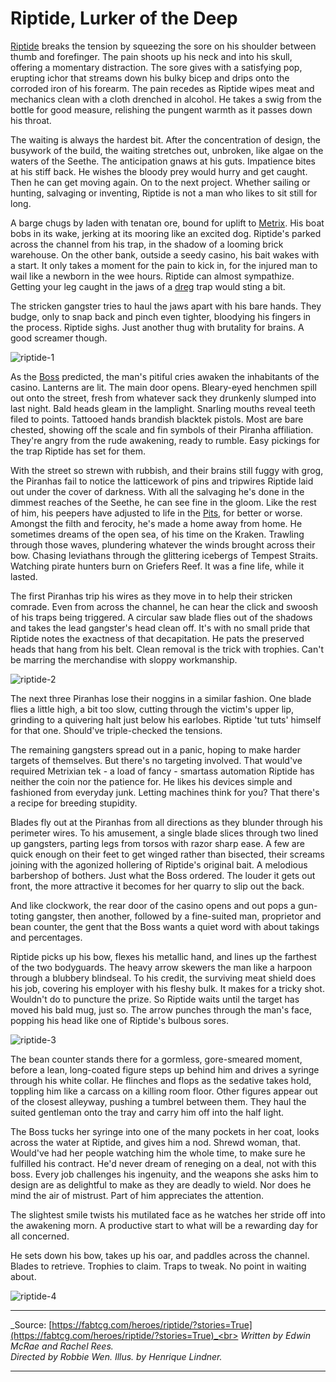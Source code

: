# Riptide, Lurker of the Deep

[Riptide](../../heroes-of-rathe/riptide-about.md) breaks the tension by squeezing the sore on his shoulder between thumb and forefinger. The pain shoots up his neck and into his skull, offering a momentary distraction. The sore gives with a satisfying pop, erupting ichor that streams down his bulky bicep and drips onto the corroded iron of his forearm. The pain recedes as Riptide wipes meat and mechanics clean with a cloth drenched in alcohol. He takes a swig from the bottle for good measure, relishing the pungent warmth as it passes down his throat.

The waiting is always the hardest bit. After the concentration of design, the busywork of the build, the waiting stretches out, unbroken, like algae on the waters of the Seethe. The anticipation gnaws at his guts. Impatience bites at his stiff back. He wishes the bloody prey would hurry and get caught. Then he can get moving again. On to the next project. Whether sailing or hunting, salvaging or inventing, Riptide is not a man who likes to sit still for long.

A barge chugs by laden with tenatan ore, bound for uplift to [Metrix](../../world-of-rathe/metrix/metrix.md). His boat bobs in its wake, jerking at its mooring like an excited dog. Riptide's parked across the channel from his trap, in the shadow of a looming brick warehouse. On the other bank, outside a seedy casino, his bait wakes with a start. It only takes a moment for the pain to kick in, for the injured man to wail like a newborn in the wee hours. Riptide can almost sympathize. Getting your leg caught in the jaws of a [dreg](../../world-of-rathe/pits/blackjacks-mercenary-group.md#dregs) trap would sting a bit.

The stricken gangster tries to haul the jaws apart with his bare hands. They budge, only to snap back and pinch even tighter, bloodying his fingers in the process. Riptide sighs. Just another thug with brutality for brains. A good screamer though.

<img src="https://d2hl7maqck52px.cloudfront.net/main-story/10-outsiders/riptide-1.webp" alt="riptide-1" class="center">

As the [Boss](../../heroes-of-rathe/uzuri-about.md) predicted, the man's pitiful cries awaken the inhabitants of the casino. Lanterns are lit. The main door opens. Bleary-eyed henchmen spill out onto the street, fresh from whatever sack they drunkenly slumped into last night. Bald heads gleam in the lamplight. Snarling mouths reveal teeth filed to points. Tattooed hands brandish blacktek pistols. Most are bare chested, showing off the scale and fin symbols of their Piranha affiliation. They're angry from the rude awakening, ready to rumble. Easy pickings for the trap Riptide has set for them.

With the street so strewn with rubbish, and their brains still fuggy with grog, the Piranhas fail to notice the latticework of pins and tripwires Riptide laid out under the cover of darkness. With all the salvaging he's done in the dimmest reaches of the Seethe, he can see fine in the gloom. Like the rest of him, his peepers have adjusted to life in the [Pits](../../world-of-rathe/pits/pits.md), for better or worse. Amongst the filth and ferocity, he's made a home away from home. He sometimes dreams of the open sea, of his time on the Kraken. Trawling through those waves, plundering whatever the winds brought across their bow. Chasing leviathans through the glittering icebergs of Tempest Straits. Watching pirate hunters burn on Griefers Reef. It was a fine life, while it lasted.

The first Piranhas trip his wires as they move in to help their stricken comrade. Even from across the channel, he can hear the click and swoosh of his traps being triggered. A circular saw blade flies out of the shadows and takes the lead gangster's head clean off. It's with no small pride that Riptide notes the exactness of that decapitation. He pats the preserved heads that hang from his belt. Clean removal is the trick with trophies. Can't be marring the merchandise with sloppy workmanship.

<img src="https://d2hl7maqck52px.cloudfront.net/main-story/10-outsiders/riptide-2.webp" alt="riptide-2" class="center">

The next three Piranhas lose their noggins in a similar fashion. One blade flies a little high, a bit too slow, cutting through the victim's upper lip, grinding to a quivering halt just below his earlobes. Riptide 'tut tuts' himself for that one. Should've triple-checked the tensions.

The remaining gangsters spread out in a panic, hoping to make harder targets of themselves. But there's no targeting involved. That would've required Metrixian tek - a load of fancy - smartass automation Riptide has neither the coin nor the patience for. He likes his devices simple and fashioned from everyday junk. Letting machines think for you? That there's a recipe for breeding stupidity.

Blades fly out at the Piranhas from all directions as they blunder through his perimeter wires. To his amusement, a single blade slices through two lined up gangsters, parting legs from torsos with razor sharp ease. A few are quick enough on their feet to get winged rather than bisected, their screams joining with the agonized hollering of Riptide's original bait. A melodious barbershop of bothers. Just what the Boss ordered. The louder it gets out front, the more attractive it becomes for her quarry to slip out the back.

And like clockwork, the rear door of the casino opens and out pops a gun-toting gangster, then another, followed by a fine-suited man, proprietor and bean counter, the gent that the Boss wants a quiet word with about takings and percentages.

Riptide picks up his bow, flexes his metallic hand, and lines up the farthest of the two bodyguards. The heavy arrow skewers the man like a harpoon through a blubbery blindseal. To his credit, the surviving meat shield does his job, covering his employer with his fleshy bulk. It makes for a tricky shot. Wouldn't do to puncture the prize. So Riptide waits until the target has moved his bald mug, just so. The arrow punches through the man's face, popping his head like one of Riptide's bulbous sores.

<img src="https://d2hl7maqck52px.cloudfront.net/main-story/10-outsiders/riptide-3.webp" alt="riptide-3" class="center">

The bean counter stands there for a gormless, gore-smeared moment, before a lean, long-coated figure steps up behind him and drives a syringe through his white collar. He flinches and flops as the sedative takes hold, toppling him like a carcass on a killing room floor. Other figures appear out of the closest alleyway, pushing a tumbrel between them. They haul the suited gentleman onto the tray and carry him off into the half light.

The Boss tucks her syringe into one of the many pockets in her coat, looks across the water at Riptide, and gives him a nod. Shrewd woman, that. Would've had her people watching him the whole time, to make sure he fulfilled his contract. He'd never dream of reneging on a deal, not with this boss. Every job challenges his ingenuity, and the weapons she asks him to design are as delightful to make as they are deadly to wield. Nor does he mind the air of mistrust. Part of him appreciates the attention.

The slightest smile twists his mutilated face as he watches her stride off into the awakening morn. A productive start to what will be a rewarding day for all concerned.

He sets down his bow, takes up his oar, and paddles across the channel. Blades to retrieve. Trophies to claim. Traps to tweak. No point in waiting about.

<img src="https://d2hl7maqck52px.cloudfront.net/main-story/10-outsiders/riptide-4.webp" alt="riptide-4" class="center">

---

_Source: [https://fabtcg.com/heroes/riptide/?stories=True](https://fabtcg.com/heroes/riptide/?stories=True)_<br>
_Written by Edwin McRae and Rachel Rees._<br>
_Directed by Robbie Wen. Illus. by Henrique Lindner._

---
